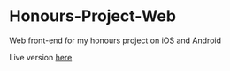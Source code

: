 # Honours-Project-Web
Web front-end for my honours project on iOS and Android

Live version [here](http://www.calumgathergood.com/HonoursLandingPage/instamap.html)
